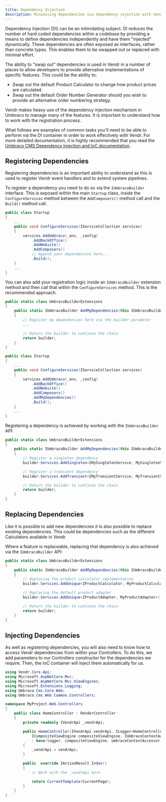 ```yaml
---
title: Dependency Injection
description: Minimising dependencies via dependency injection with Vendr, the eCommerce solution for Umbraco
---
```


Dependency Injection (DI) can be an intimidating subject. DI reduces the number of hard coded dependencies within a codebase by providing a means to define dependencies independently and have them "injected" dynamically. These dependencies are often exposed as interfaces, rather than concrete types. This enables them to be swapped out or replaced with minimal effort.

The ability to "swap out" dependencies is used in Vendr in a number of places to allow developers to provide alternative implementations of specific features. This could be the ability to:

* Swap out the default Product Calculator to change how product prices are calculated.
* Swap out the default Order Number Generator should you wish to provide an alternative order numbering strategy.

Vendr makes heavy use of the dependency injection mechanism in Umbraco to manage many of the features. It is important to understand how to work with the registration process.

What follows are examples of common tasks you'll need to be able to perform via the DI container in order to work effectively with Vendr. For more detailed documentation, it is highly recommended that you read the [Umbraco CMS Dependency Injection and IoC documentation](https://docs.umbraco.com/umbraco-cms/reference/using-ioc).

## Registering Dependencies

Registering dependencies is an important ability to understand as this is used to register Vendr event handlers and to extend system pipelines.

To register a dependency you need to do so via the `IUmbracoBuilder` interface. This is exposed within the main `Startup` class, inside the `ConfigureServices` method between the `AddComposers()` method call and the `Build()` method call.

```csharp
public class Startup
{
    ...
    public void ConfigureServices(IServiceCollection services)
    {
        services.AddUmbraco(_env, _config)
            .AddBackOffice()
            .AddWebsite()
            .AddComposers()
            // Append your dependencies here...
            .Build();
    }
    ...
}
````

You can also add your registration logic inside an `IUmbracoBuilder` extension method and then call that within the `ConfigureServices` method. This is the recommended approach.

```csharp
public static class UmbracoBuilderExtensions
{
    public static IUmbracoBuilder AddMyDependencies(this IUmbracoBuilder builder)
    {
        // Register my dependencies here via the builder parameter
        ...

        // Return the builder to continue the chain
        return builder;
    }
}
```

```csharp
public class Startup
{
    ...
    public void ConfigureServices(IServiceCollection services)
    {
        services.AddUmbraco(_env, _config)
            .AddBackOffice()
            .AddWebsite()
            .AddComposers()
            .AddMyDependencies()
            .Build();
    }
    ...
}
```

Registering a dependency is achieved by working with the `IUmbracoBuilder` API:

```csharp
public static class UmbracoBuilderExtensions
{
    public static IUmbracoBuilder AddMyDependencies(this IUmbracoBuilder builder)
    {
        // Register a singleton dependency
        builder.Services.AddSingleton<IMySingletonService, MySingletonService>();

        // Register a transient dependency
        builder.Services.AddTransient<IMyTransientService, MyTransientService>();

        // Return the builder to continue the chain
        return builder;
    }
}
```

## Replacing Dependencies

Like it is possible to add new dependencies it is also possible to replace existing dependencies. This could be dependencies such as the different Calculators available in Vendr.

Where a feature is replaceable, replacing that dependency is also achieved via the `IUmbracoBuilder` API:

```csharp
public static class UmbracoBuilderExtensions
{
    public static IUmbracoBuilder AddMyDependencies(this IUmbracoBuilder builder)
    {
        // Replacing the product calculator implementation
        builder.Services.AddUnique<IProductCalculator, MyProductCalculator>();

        // Replacing the default product adapter
        builder.Services.AddUnique<IProductAdapter, MyProductAdapter>();

        // Return the builder to continue the chain
        return builder;
    }
}
```

## Injecting Dependencies

As well as registering dependencies, you will also need to know how to access Vendr dependencies from within your Controllers. To do this, we add parameters to our Controllers constructor for the dependencies we require. Then, the IoC container will inject them automatically for us.

```csharp
using Vendr.Core.Api;
using Microsoft.AspNetCore.Mvc;
using Microsoft.AspNetCore.Mvc.ViewEngines;
using Microsoft.Extensions.Logging;
using Umbraco.Cms.Core.Web;
using Umbraco.Cms.Web.Common.Controllers;

namespace MyProject.Web.Controllers
{
    public class HomeController : RenderController
    {
        private readonly IVendrApi _vendrApi;

        public HomeController(IVendrApi vendrApi, ILogger<HomeController> logger, 
            ICompositeViewEngine compositeViewEngine, IUmbracoContextAccessor umbracoContextAccessor)
            : base(logger, compositeViewEngine, umbracoContextAccessor)
        {
            _vendrApi = vendrApi;
        }

        public  override IActionResult Index()
        {
            // Work with the _vendrApi here

            return CurrentTemplate(CurrentPage);
        }
    }
}
```
